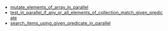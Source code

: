 - [mutate_elements_of_array_in_parallel](mutate_elements_of_array_in_parallel/README.md)
- [test_in_parallel_if_any_or_all_elements_of_collection_match_given_predicate](test_in_parallel_if_any_or_all_elements_of_collection_match_given_predicate/README.md)
- [search_items_using_given_predicate_in_parallel](search_items_using_given_predicate_in_parallel/README.md)